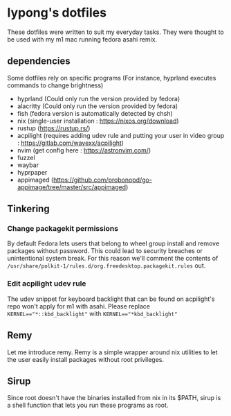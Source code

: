 # lypong's dotfiles
These dotfiles were written to suit my everyday tasks. They were thought to be used with my m1 mac running fedora asahi remix.
## dependencies
Some dotfiles rely on specific programs (For instance, hyprland executes commands to change brightness)
* hyprland (Could only run the version provided by fedora)
* alacritty (Could only run the version provided by fedora)
* fish (fedora version is automatically detected by chsh)
* nix (single-user installation : https://nixos.org/download)
* rustup (https://rustup.rs/)
* acpilight (requires adding udev rule and putting your user in video group : https://gitlab.com/wavexx/acpilight)
* nvim (get config here : https://astronvim.com/)
* fuzzel
* waybar
* hyprpaper
* appimaged (https://github.com/probonopd/go-appimage/tree/master/src/appimaged)
## Tinkering
### Change packagekit permissions
By default Fedora lets users that belong to wheel group install and remove packages without password.
This could lead to security breaches or unintentional system break.
For this reason we'll comment the contents of `/usr/share/polkit-1/rules.d/org.freedesktop.packagekit.rules` out.
### Edit acpilight udev rule
The udev snippet for keyboard backlight that can be found on acpilight's repo won't apply for m1 with asahi.
Please replace  `KERNEL=="*::kbd_backlight"` with `KERNEL=="*kbd_backlight"`
## Remy
Let me introduce remy. Remy is a simple wrapper around nix utilities to let the user easily install packages without root privileges.
## Sirup
Since root doesn't have the binaries installed from nix in its $PATH, sirup is a shell function that lets you run these programs as root.
